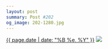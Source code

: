```yaml
---
layout: post
summary: Post #202
og_image: 202-1280.jpg
---
```


<p>
  <time><a href="/202">{{ page.date | date: "%B %e, %Y" }}</a></time>
  <a href="/202"><img src="{{ site.assets_url }}/202-640.jpg" srcset="{{ site.assets_url }}/202-1280.jpg 1280w, {{ site.assets_url }}/202-960.jpg 960w, {{ site.assets_url }}/202-640.jpg 640w, {{ site.assets_url }}/202-320.jpg 320w" sizes="(min-width: 700px) 50vw, calc(100vw - 2rem)" /></a>
</p>
